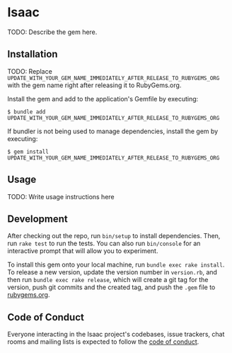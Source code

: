 # Isaac

TODO: Describe the gem here.

## Installation

TODO: Replace `UPDATE_WITH_YOUR_GEM_NAME_IMMEDIATELY_AFTER_RELEASE_TO_RUBYGEMS_ORG` with the gem name right after releasing it to RubyGems.org.

Install the gem and add to the application's Gemfile by executing:

    $ bundle add UPDATE_WITH_YOUR_GEM_NAME_IMMEDIATELY_AFTER_RELEASE_TO_RUBYGEMS_ORG

If bundler is not being used to manage dependencies, install the gem by executing:

    $ gem install UPDATE_WITH_YOUR_GEM_NAME_IMMEDIATELY_AFTER_RELEASE_TO_RUBYGEMS_ORG

## Usage

TODO: Write usage instructions here

## Development

After checking out the repo, run `bin/setup` to install dependencies. Then, run `rake test` to run the tests. You can also run `bin/console` for an interactive prompt that will allow you to experiment.

To install this gem onto your local machine, run `bundle exec rake install`. To release a new version, update the version number in `version.rb`, and then run `bundle exec rake release`, which will create a git tag for the version, push git commits and the created tag, and push the `.gem` file to [rubygems.org](https://rubygems.org).

## Code of Conduct

Everyone interacting in the Isaac project's codebases, issue trackers, chat rooms and mailing lists is expected to follow the [code of conduct](https://github.com/kawaii-Code/isaac-rb/blob/main/CODE_OF_CONDUCT.md).
